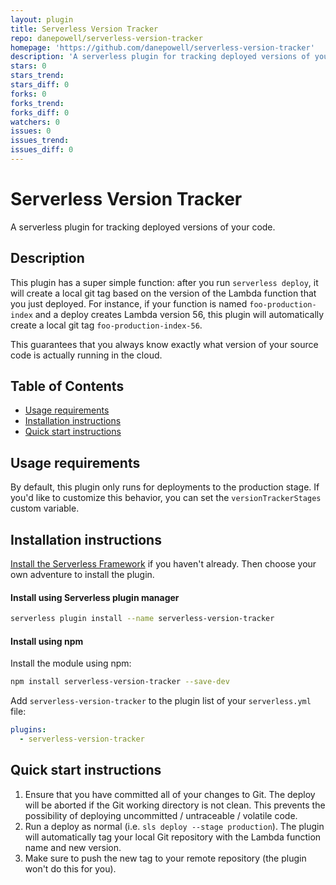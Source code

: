 ```yaml
---
layout: plugin
title: Serverless Version Tracker
repo: danepowell/serverless-version-tracker
homepage: 'https://github.com/danepowell/serverless-version-tracker'
description: 'A serverless plugin for tracking deployed versions of your code.'
stars: 0
stars_trend: 
stars_diff: 0
forks: 0
forks_trend: 
forks_diff: 0
watchers: 0
issues: 0
issues_trend: 
issues_diff: 0
---
```



# Serverless Version Tracker
A serverless plugin for tracking deployed versions of your code.

## Description
This plugin has a super simple function: after you run `serverless deploy`, it will create a local git tag based on the version of the Lambda function that you just deployed. For instance, if your function is named `foo-production-index` and a deploy creates Lambda version 56, this plugin will automatically create a local git tag `foo-production-index-56`.

This guarantees that you always know exactly what version of your source code is actually running in the cloud.

## Table of Contents

- [Usage requirements](#usage-requirements)
- [Installation instructions](#installation-instructions)
- [Quick start instructions](#quick-start-instructions)

## Usage requirements

By default, this plugin only runs for deployments to the production stage. If you'd like to customize this behavior, you can set the `versionTrackerStages` custom variable.

## Installation instructions

[Install the Serverless Framework](https://serverless.com/framework/docs/providers/aws/guide/installation/) if you haven't already. Then choose your own adventure to install the plugin.

#### Install using Serverless plugin manager

```bash
serverless plugin install --name serverless-version-tracker
```

#### Install using npm

Install the module using npm:
```bash
npm install serverless-version-tracker --save-dev
```

Add `serverless-version-tracker` to the plugin list of your `serverless.yml` file:

```yaml
plugins:
  - serverless-version-tracker
```

## Quick start instructions

1. Ensure that you have committed all of your changes to Git. The deploy will be aborted if the Git working directory is not clean. This prevents the possibility of deploying uncommitted / untraceable / volatile code.
2. Run a deploy as normal (i.e. `sls deploy --stage production`). The plugin will automatically tag your local Git repository with the Lambda function name and new version.
3. Make sure to push the new tag to your remote repository (the plugin won't do this for you).

